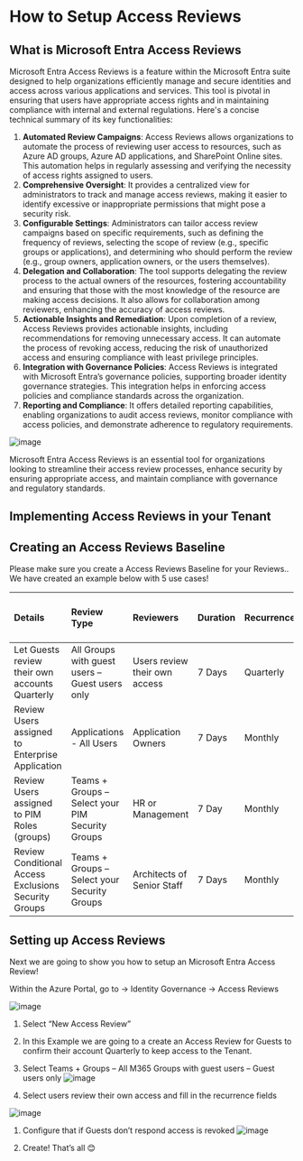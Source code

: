 ﻿# How to Setup Access Reviews

## What is Microsoft Entra Access Reviews

Microsoft Entra Access Reviews is a feature within the Microsoft Entra suite designed to help organizations efficiently manage and secure identities and access across various applications and services. This tool is pivotal in ensuring that users have appropriate access rights and in maintaining compliance with internal and external regulations. Here's a concise technical summary of its key functionalities:

1. **Automated Review Campaigns**: Access Reviews allows organizations to automate the process of reviewing user access to resources, such as Azure AD groups, Azure AD applications, and SharePoint Online sites. This automation helps in regularly assessing and verifying the necessity of access rights assigned to users.
1. **Comprehensive Oversight**: It provides a centralized view for administrators to track and manage access reviews, making it easier to identify excessive or inappropriate permissions that might pose a security risk.
1. **Configurable Settings**: Administrators can tailor access review campaigns based on specific requirements, such as defining the frequency of reviews, selecting the scope of review (e.g., specific groups or applications), and determining who should perform the review (e.g., group owners, application owners, or the users themselves).
1. **Delegation and Collaboration**: The tool supports delegating the review process to the actual owners of the resources, fostering accountability and ensuring that those with the most knowledge of the resource are making access decisions. It also allows for collaboration among reviewers, enhancing the accuracy of access reviews.
1. **Actionable Insights and Remediation**: Upon completion of a review, Access Reviews provides actionable insights, including recommendations for removing unnecessary access. It can automate the process of revoking access, reducing the risk of unauthorized access and ensuring compliance with least privilege principles.
1. **Integration with Governance Policies**: Access Reviews is integrated with Microsoft Entra’s governance policies, supporting broader identity governance strategies. This integration helps in enforcing access policies and compliance standards across the organization.
1. **Reporting and Compliance**: It offers detailed reporting capabilities, enabling organizations to audit access reviews, monitor compliance with access policies, and demonstrate adherence to regulatory requirements.

![image](https://github.com/ITCowboys/Microsoft/blob/main/How%20to%20Setup%20Access%20Reviews/Source/Picture1.png)

Microsoft Entra Access Reviews is an essential tool for organizations looking to streamline their access review processes, enhance security by ensuring appropriate access, and maintain compliance with governance and regulatory standards.



## Implementing Access Reviews in your Tenant

## Creating an Access Reviews Baseline

Please make sure you create a Access Reviews Baseline for your Reviews.. We have created an example below with 5 use cases!

|**Details**|**Review Type**|**Reviewers**|**Duration**|**Recurrence**|**Auto Apply**|**If  reviewers don’t respond**|
| :- | :- | :- | :- | :- | :- | :- |
|Let Guests review their own accounts Quarterly|All Groups with guest users – Guest users only|Users review their own access|7 Days|Quarterly|Yes|` `Remove Access|
|Review Users assigned to Enterprise Application|Applications <Your Business Apps> - All Users|Application Owners|7 Days|Monthly|Yes|No Change|
|Review Users assigned to PIM Roles (groups)|Teams + Groups – Select your PIM Security Groups|HR or Management|7 Day|Monthly|Yes|No Change|
|Review Conditional Access Exclusions Security Groups|Teams + Groups – Select your Security Groups|Architects of Senior Staff|7 Days|Monthly|Yes|No Change|



## Setting up Access Reviews 

Next we are going to show you how to setup an Microsoft Entra Access Review!

Within the Azure Portal, go to -> Identity Governance -> Access Reviews

![image](https://github.com/ITCowboys/Microsoft/blob/main/How%20to%20Setup%20Access%20Reviews/Source/Picture2.png)

1. Select “New Access Review”
1. In this Example we are going to a create an Access Review for Guests to confirm their account Quarterly to keep access to the Tenant.
1. Select Teams + Groups – All M365 Groups with guest users – Guest users only
![image](https://github.com/ITCowboys/Microsoft/blob/main/How%20to%20Setup%20Access%20Reviews/Source/Picture3.png)

1. Select users review their own access and fill in the recurrence fields

![image](https://github.com/ITCowboys/Microsoft/blob/main/How%20to%20Setup%20Access%20Reviews/Source/Picture4.png)
1. Configure that if Guests don’t respond access is revoked
![image](https://github.com/ITCowboys/Microsoft/blob/main/How%20to%20Setup%20Access%20Reviews/Source/Picture5.png)

1. Create! That’s all 😊

